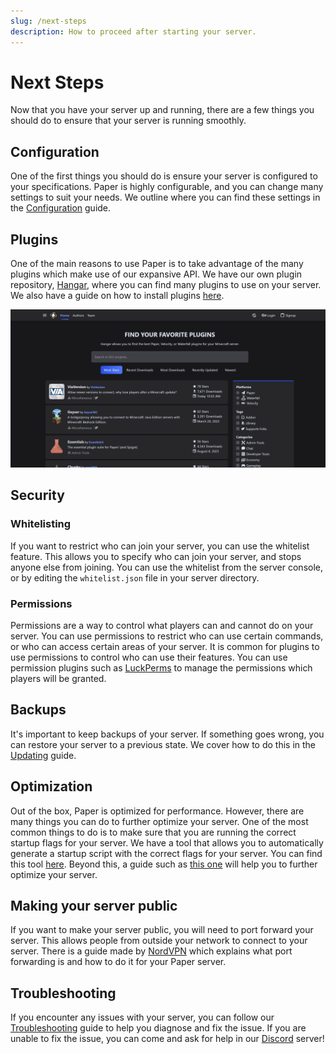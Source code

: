 ```yaml
---
slug: /next-steps
description: How to proceed after starting your server.
---
```


# Next Steps

Now that you have your server up and running, there are a few things you should do to ensure that your server is running smoothly.

## Configuration

One of the first things you should do is ensure your server is configured to your specifications.
Paper is highly configurable, and you can change many settings to suit your needs. We outline where
you can find these settings in the [Configuration](/paper/reference/configuration) guide.

## Plugins

One of the main reasons to use Paper is to take advantage of the many plugins which make use of our
expansive API. We have our own plugin repository, [Hangar](https://hangar.papermc.io/), where you can
find many plugins to use on your server. We also have a guide on how to install plugins
[here](/paper/adding-plugins).

![Hangar](./assets/hangar.png)

## Security

### Whitelisting

If you want to restrict who can join your server, you can use the whitelist feature. This allows you to
specify who can join your server, and stops anyone else from joining. You can use the whitelist from
the server console, or by editing the `whitelist.json` file in your server directory.

### Permissions

Permissions are a way to control what players can and cannot do on your server. You can use permissions
to restrict who can use certain commands, or who can access certain areas of your server. It is
common for plugins to use permissions to control who can use their features. You can use permission
plugins such as [LuckPerms](https://luckperms.net/) to manage the permissions which players will be granted.

## Backups

It's important to keep backups of your server. If something goes wrong, you can restore your server to a
previous state. We cover how to do this in the [Updating](/paper/updating) guide.

## Optimization

Out of the box, Paper is optimized for performance. However, there are many things you can do to further
optimize your server. One of the most common things to do is to make sure that you are running the
correct startup flags for your server. We have a tool that allows you to automatically generate a
startup script with the correct flags for your server. You can find this tool
[here](/misc/tools/start-script-gen). Beyond this, a guide such as [this one](https://paper-chan.moe/paper-optimization/)
will help you to further optimize your server.

## Making your server public

If you want to make your server public, you will need to port forward your server. This allows people
from outside your network to connect to your server. There is a guide made by
[NordVPN](https://nordvpn.com/blog/open-ports-on-router/) which explains what port forwarding is and how
to do it for your Paper server.

## Troubleshooting

If you encounter any issues with your server, you can follow our [Troubleshooting](/paper/basic-troubleshooting)
guide to help you diagnose and fix the issue. If you are unable to fix the issue, you can come and
ask for help in our [Discord](https://discord.gg/papermc) server!

